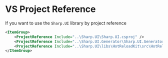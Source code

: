 
# VS Project Reference

If you want to use the `Sharp.UI` library by project reference

```xml
<ItemGroup>
    <ProjectReference Include="..\Sharp.UI\Sharp.UI.csproj" />
    <ProjectReference Include="..\Sharp.UI.Generator\Sharp.UI.Generator.csproj" OutputItemType="Analyzer" ReferenceOutputAssembly="false" />
    <ProjectReference Include="..\Sharp.UI\libs\HotReloadKit\src\HotReloadKit.Generator\HotReloadKit.Generator.csproj" OutputItemType="Analyzer" ReferenceOutputAssembly="false"/>
</ItemGroup>
